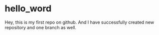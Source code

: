 # hello_word
Hey, this is my first repo on github.
And I have successfully created new repository and one branch as well.
